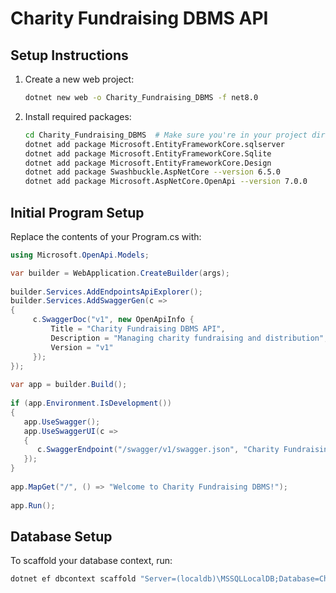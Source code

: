 # Charity Fundraising DBMS API

## Setup Instructions

1. Create a new web project:

    ```bash
    dotnet new web -o Charity_Fundraising_DBMS -f net8.0
    ```

2. Install required packages:

    ```bash
    cd Charity_Fundraising_DBMS  # Make sure you're in your project directory
    dotnet add package Microsoft.EntityFrameworkCore.sqlserver
    dotnet add package Microsoft.EntityFrameworkCore.Sqlite 
    dotnet add package Microsoft.EntityFrameworkCore.Design
    dotnet add package Swashbuckle.AspNetCore --version 6.5.0
    dotnet add package Microsoft.AspNetCore.OpenApi --version 7.0.0
    ```

## Initial Program Setup

Replace the contents of your Program.cs with:

```csharp
using Microsoft.OpenApi.Models;

var builder = WebApplication.CreateBuilder(args);
    
builder.Services.AddEndpointsApiExplorer();
builder.Services.AddSwaggerGen(c =>
{
     c.SwaggerDoc("v1", new OpenApiInfo { 
         Title = "Charity Fundraising DBMS API",          
         Description = "Managing charity fundraising and distribution",  
         Version = "v1"                     
     });
});
    
var app = builder.Build();
    
if (app.Environment.IsDevelopment())
{
   app.UseSwagger();
   app.UseSwaggerUI(c =>
   {
      c.SwaggerEndpoint("/swagger/v1/swagger.json", "Charity Fundraising DBMS API V1");
   });
}
    
app.MapGet("/", () => "Welcome to Charity Fundraising DBMS!");
    
app.Run();
```

## Database Setup

To scaffold your database context, run:

```bash
dotnet ef dbcontext scaffold "Server=(localdb)\MSSQLLocalDB;Database=Charity_Fundraising_DBMS;Trusted_Connection=True;" Microsoft.EntityFrameworkCore.SqlServer
```
